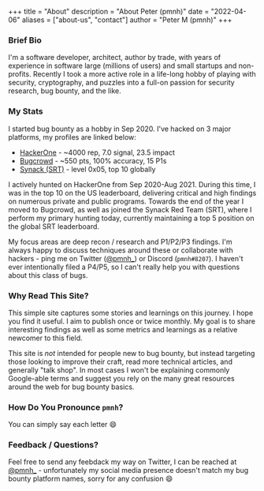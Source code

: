 +++
title = "About"
description = "About Peter (pmnh)"
date = "2022-04-06"
aliases = ["about-us", "contact"]
author = "Peter M (pmnh)"
+++

### Brief Bio
I'm a software developer, architect, author by trade, with years of experience in software large (millions of users) and small startups and non-profits. Recently I took a more active role in a life-long hobby of playing with security, cryptography, and puzzles into a full-on passion for security research, bug bounty, and the like.

### My Stats
I started bug bounty as a hobby in Sep 2020. I've hacked on 3 major platforms, my profiles are linked below:

 * [HackerOne](https://hackerone.com/pmnh) - ~4000 rep, 7.0 signal, 23.5 impact
 * [Bugcrowd](https://bugcrowd.com/pmnh) - ~550 pts, 100% accuracy, 15 P1s
 * [Synack (SRT)](https://acropolis.synack.com/inductees/pmnh/) - level 0x05, top 10 globally

I actively hunted on HackerOne from Sep 2020-Aug 2021. During this time, I was in the top 10 on the US leaderboard, delivering critical and high findings on numerous private and public programs. Towards the end of the year I moved to Bugcrowd, as well as joined the Synack Red Team (SRT), where I perform my primary hunting today, currently maintaining a top 5 position on the global SRT leaderboard.

My focus areas are deep recon / research and P1/P2/P3 findings. I'm always happy to discuss techniques around these or collaborate with hackers - ping me on Twitter ([@pmnh_](https://twitter.com/pmnh_)) or Discord (`pmnh#8207`). I haven't ever intentionally filed a P4/P5, so I can't really help you with questions about this class of bugs.

### Why Read This Site?
This simple site captures some stories and learnings on this journey. I hope you find it useful. I aim to publish once or twice monthly. My goal is to share interesting findings as well as some metrics and learnings as a relative newcomer to this field.

This site is *not* intended for people new to bug bounty, but instead targeting those looking to improve their craft, read more technical articles, and generally "talk shop". In most cases I won't be explaining commonly Google-able terms and suggest you rely on the many great resources around the web for bug bounty basics.

### How Do You Pronounce `pmnh`?
You can simply say each letter :smile:

### Feedback / Questions?
Feel free to send any feebdack my way on Twitter, I can be reached at [@pmnh_](https://twitter.com/pmnh_) - unfortunately my social media presence doesn't match my bug bounty platform names, sorry for any confusion :smile: